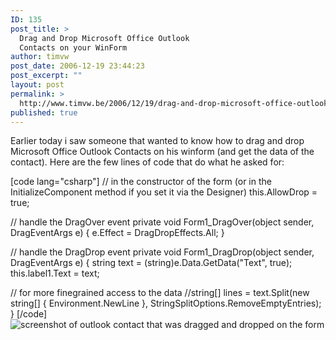 ```yaml
---
ID: 135
post_title: >
  Drag and Drop Microsoft Office Outlook
  Contacts on your WinForm
author: timvw
post_date: 2006-12-19 23:44:23
post_excerpt: ""
layout: post
permalink: >
  http://www.timvw.be/2006/12/19/drag-and-drop-microsoft-office-outlook-contacts-on-your-winform/
published: true
---
```

<p>Earlier today i saw someone that wanted to know how to drag and drop Microsoft Office Outlook Contacts on his winform (and get the data of the contact). Here are the few lines of code that do what he asked for:</p>
[code lang="csharp"]
// in the constructor of the form (or in the InitializeComponent method if you set it via the Designer)
this.AllowDrop = true;

// handle the DragOver event
private void Form1_DragOver(object sender, DragEventArgs e)
{
 e.Effect = DragDropEffects.All;
}

// handle the DragDrop event
private void Form1_DragDrop(object sender, DragEventArgs e)
{
 string text = (string)e.Data.GetData("Text", true);
 this.label1.Text = text;

 // for more finegrained access to the data
 //string[] lines = text.Split(new string[] { Environment.NewLine }, StringSplitOptions.RemoveEmptyEntries);
}
[/code]
<br/>
<img src="http://www.timvw.be/wp-content/images/outlookcontactdragdrop.jpg" alt="screenshot of outlook contact that was dragged and dropped on the form"/>